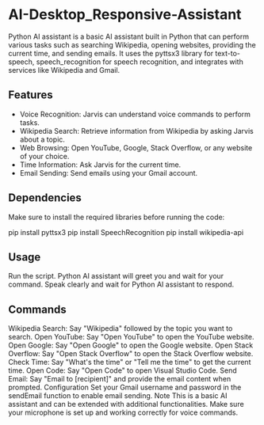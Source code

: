 # AI-Desktop_Responsive-Assistant

Python AI assistant is a basic AI assistant built in Python that can perform various tasks such as searching Wikipedia, opening websites, providing the current time, and sending emails. It uses the pyttsx3 library for text-to-speech, speech_recognition for speech recognition, and integrates with services like Wikipedia and Gmail.

## Features

* Voice Recognition: Jarvis can understand voice commands to perform tasks.
* Wikipedia Search: Retrieve information from Wikipedia by asking Jarvis about a topic.
* Web Browsing: Open YouTube, Google, Stack Overflow, or any website of your choice.
* Time Information: Ask Jarvis for the current time.
* Email Sending: Send emails using your Gmail account.


## Dependencies
Make sure to install the required libraries before running the code:

pip install pyttsx3
pip install SpeechRecognition
pip install wikipedia-api

## Usage

Run the script.
Python AI assistant will greet you and wait for your command.
Speak clearly and wait for Python AI assistant to respond.

## Commands

Wikipedia Search: Say "Wikipedia" followed by the topic you want to search.
Open YouTube: Say "Open YouTube" to open the YouTube website.
Open Google: Say "Open Google" to open the Google website.
Open Stack Overflow: Say "Open Stack Overflow" to open the Stack Overflow website.
Check Time: Say "What's the time" or "Tell me the time" to get the current time.
Open Code: Say "Open Code" to open Visual Studio Code.
Send Email: Say "Email to [recipient]" and provide the email content when prompted.
Configuration
Set your Gmail username and password in the sendEmail function to enable email sending.
Note
This is a basic AI assistant and can be extended with additional functionalities.
Make sure your microphone is set up and working correctly for voice commands.
